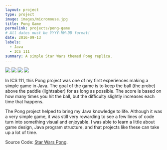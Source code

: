 ```yaml
---
layout: project
type: project
image: images/micromouse.jpg
title: Pong Game
permalink: projects/pong-game
# All dates must be YYYY-MM-DD format!
date: 2016-09-13
labels:
  - Java
  - ICS 111
summary: A simple Star Wars themed Pong replica.
---
```


<div class="ui small rounded images">
  <img class="ui image" src="../images/micromouse-robot.png">
  <img class="ui image" src="../images/micromouse-robot-2.jpg">
  <img class="ui image" src="../images/micromouse.jpg">
  <img class="ui image" src="../images/micromouse-circuit.png">
</div>

In ICS 111, this Pong project was one of my first experiences making a simple game in Java. The goal of the game is to keep the ball (the probe) above the paddle (lightsaber) for as long as possible. The score is based on how many times you hit the ball, but the difficulty slightly increases each time that happens.

The Pong project helped to bring my Java knowledge to life. Although it was a very simple game, it was still very rewarding to see a few lines of code turn into something visual and enjoyable. I was able to learn a little about game design, Java program structure, and that projects like these can take up a lot of time. 

Source Code: [Star Wars Pong](https://github.com/Zicero/SW-Pong).



